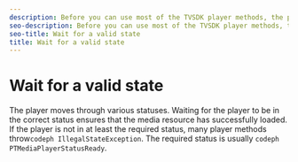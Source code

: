 ```yaml
---
description: Before you can use most of the TVSDK player methods, the player must be in a valid status.
seo-description: Before you can use most of the TVSDK player methods, the player must be in a valid status.
seo-title: Wait for a valid state
title: Wait for a valid state
---
```


# Wait for a valid state

The player moves through various statuses. Waiting for the player to be in the correct status ensures that the media resource has successfully loaded. If the player is not in at least the required status, many player methods throw`codeph IllegalStateException`.
The required status is usually `codeph PTMediaPlayerStatusReady`.

